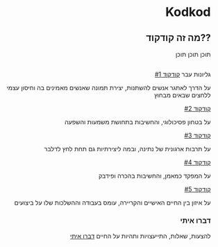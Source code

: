 <html dir="rtl" lang="he">
  
# Kodkod
## ??מה זה קודקוד
תוכן תוכן תוכן

## 

גליונות עבר
[קודקוד #1](https://guides.github.com/features/mastering-markdown/)

על הדרך לאתגר אנשים להשתנות, יצירת תמונה שאנשים מאמינים בה וחיסון עצמי ללחצים שבאים מבחוץ


[קודקוד #2](https://guides.github.com/features/mastering-markdown/)

על בטחון פסיכולוגי, והחשיבות בתחושת משמעות והשפעה


[קודקוד #3](https://guides.github.com/features/mastering-markdown/)

על תרבות ארגונית של נתינה, ובמה ליצירתיות גם תחת לחץ לדלבר


[קודקוד #4](https://guides.github.com/features/mastering-markdown/)

על המפקד כמאמן, והחשיבות בהכרה ופידבק 


[קודקוד #5](https://guides.github.com/features/mastering-markdown/)

על איזון בין החיים האישיים והקריירה, עומס בעבודה וההשלכות שלו על ביצועים


### דברו איתי
להצעות, שאלות, התייעצויות ותהיות על החיים
[דברו איתי](mailto:maywalter1@gmail.com)

</html>
